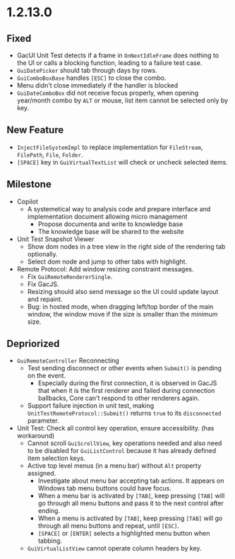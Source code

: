 # 1.2.13.0

## Fixed
- GacUI Unit Test detects if a frame in `OnNextIdleFrame` does nothing to the UI or calls a blocking function, leading to a failure test case.
- `GuiDatePicker` should tab through days by rows.
- `GuiComboBoxBase` handles `[ESC]` to close the combo.
- Menu didn't close immediately if the handler is blocked
- `GuiDateComboBox` did not receive focus properly, when opening year/month combo by `ALT` or mouse, list item cannot be selected only by key.

## New Feature
- `InjectFileSystemImpl` to replace implementation for `FileStream`, `FilePath`, `File`, `Folder`.
- `[SPACE]` key in `GuiVirtualTextList` will check or uncheck selected items.

## Milestone

- Copilot
  - A systemetical way to analysis code and prepare interface and implementation document allowing micro management
    - Propose documenta and write to knowledge base
    - The knowledge base will be shared to the website
- Unit Test Snapshot Viewer
  - Show dom nodes in a tree view in the right side of the rendering tab optionally.
  - Select dom node and jump to other tabs with highlight.
- Remote Protocol: Add window resizing constraint messages.
  - Fix `GuiRemoteRendererSingle`.
  - Fix GacJS.
  - Resizing should also send message so the UI could update layout and repaint.
  - Bug: in hosted mode, when dragging left/top border of the main window, the window move if the size is smaller than the minimum size.

## Depriorized

- `GuiRemoteController` Reconnecting
  - Test sending disconnect or other events when `Submit()` is pending on the event.
    - Especially during the first connection, it is observed in GacJS that when it is the first renderer and failed during connection ballbacks, Core can't respond to other renderers again.
  - Support failure injection in unit test, making `UnitTestRemoteProtocol::Submit()` returns `true` to its `disconnected` parameter.
- Unit Test: Check all control key operation, ensure accessibility. (has workaround)
  - Cannot scroll `GuiScrollView`, key operations needed and also need to be disabled for `GuiListControl` because it has already defined item selection keys.
  - Active top level menus (in a menu bar) without `Alt` property assigned.
    - Investigate about menu bar accepting tab actions. It appears on Windows tab menu buttons could have focus.
    - When a menu bar is activated by `[TAB]`, keep pressing `[TAB]` will go through all menu buttons and pass it to the next control after ending.
    - When a menu is activated by `[TAB]`, keep pressing `[TAB]` will go through all menu buttons and repeat, until `[ESC]`.
    - `[SPACE]` or `[ENTER]` selects a highlighted menu button when tabbing.
  - `GuiVirtualListView` cannot operate column headers by key.
